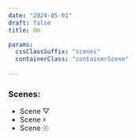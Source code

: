 ```yaml
---
date: "2024-05-01"
draft: false
title: Om

params:
  cssClassSuffix: "scenes"
  containerClass: "containerScene"
  
---
```


### Scenes:

- Scene &#9661;
- Scene &#9747;
- Scene &#9737;

